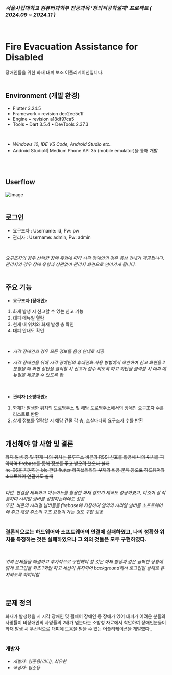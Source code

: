 ### *서울시립대학교 컴퓨터과학부 전공과목 '창의적공학설계' 프로젝트 ( 2024.09 ~ 2024.11 )*
<br/>

# Fire Evacuation Assistance for Disabled

 장애인들을 위한 화재 대피 보조 어플리케이션입니다.
<br/><br/>

## Environment (개발 환경)

- Flutter 3.24.5
- Framework • revision dec2ee5c1f
- Engine • revision a18df97ca5
- Tools • Dart 3.5.4 • DevTools 2.37.3
<br/>

 - *Windows 10, IDE VS Code, Android Studio etc..*
 - Android Studio의 Medium Phone API 35 (mobile emulator)을 통해 개발
  
<br/><br/>

## Userflow
![image](https://github.com/user-attachments/assets/e35aabf5-768d-4644-b8ce-10d0c6dfbbbd)
<br/><br/>

## 로그인   

- 요구조자 : Username: id, Pw: pw
- 관리자 : Username: admin, Pw: admin
<br/>

   *요구조자의 경우 선택한 장애 유형에 따라 시각 장애인의 경우 음성 안내가 제공됩니다.*   
   *관리자의 경우 장애 유형과 상관없이 관리자 화면으로 넘어가게 됩니다.*
<br/><br/>

## 주요 기능   

- **요구조자 (장애인):**
1. 화재 발생 시 신고할 수 있는 신고 기능
2. 대피 메뉴얼 열람
3. 현재 내 위치와 화재 발생 층 확인
4. 대피 안내도 확인   
<br/>

- *시각 장애인의 경우 모든 정보를 음성 안내로 제공*   
- *시각 장애인을 위해 시각 장애인의 휴대전화 사용 방법에서 착안하여 신고 화면을 2분할을 해 화면 상단을 클릭할 시 신고가 접수 되도록 하고 하단을 클릭할 시 대피 메뉴얼을 제공할 수 있도록 함*   
<br/><br/>
   
- **관리자 (소방대원):**
1. 화재가 발생한 위치의 도로명주소 및 해당 도로명주소에서의 장애인 요구조자 수를 리스트로 반환
2. 상세 정보를 열람할 시 해당 건물 각 층, 호실마다의 요구조자 수를 반환
<br/><br/>

## 개선해야 할 사항 및 결론

  ~~화재 발생 층 및 현재 나의 위치는 블루투스 비콘의 RSSI 신호를 활용해 나의 위치를 파악하여 firebase를 통해 정보를 주고 받으려 했으나 실패~~   
  ~~hc-06을 지원하는 ble 관련 flutter 라이브러리의 부재와 비용 문제 등으로 하드웨어와 소프트웨어 연결에도 실패~~   
<br/>

  *다만, 연결을 제외하고 아두이노를 활용한 화재 경보기 제작도 성공하였고, 이것이 잘 작동하며 시리얼 넘버를 설정하는데에도 성공*   
  *또한, 비콘의 시리얼 넘버들을 firebase에 저장하여 임의의 시리얼 넘버를 소프트웨어에 주고 해당 주소의 구조 요청이 가는 것도 구현 성공*         
<br/>

  ### 결론적으로는 하드웨어와 소프트웨어의 연결에 실패하였고, 나의 정확한 위치를 특정하는 것은 실패하였으나 그 외의 것들은 모두 구현하였다.      
<br/>

  *위의 문제들을 해결하고 추가적으로 구현해야 할 것은 화재 발생과 같은 급박한 상황에 맞게 로그인을 최초 1회만 하고 세션이 유지되어 background에서 로그인된 상태로 유지되도록 하여야함*      
<br/><br/>

## 문제 정의

  화재가 발생했을 시 시각 장애인 및 휠체어 장애인 등 장애가 있어 대피가 어려운 분들의 사망률이 비장애인의 사망률의 2배가 넘는다는 소방청 자료에서 착안하여 장애인분들이 화재 발생 시 우선적으로 대피에 도움을 받을 수 있는 어플리케이션을 개발했다..
<br/><br/>

### 개발자
- *개발자: 임준용(리더), 최유현*
- *작성자: 임준용*
